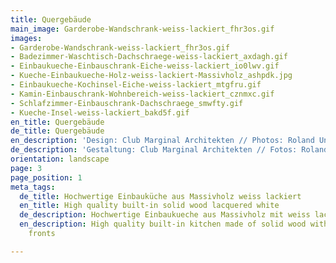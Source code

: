 ```yaml
---
title: Quergebäude
main_image: Garderobe-Wandschrank-weiss-lackiert_fhr3os.gif
images:
- Garderobe-Wandschrank-weiss-lackiert_fhr3os.gif
- Badezimmer-Waschtisch-Dachschraege-weiss-lackiert_axdagh.gif
- Einbaukueche-Einbauschrank-Eiche-weiss-lackiert_io0lwv.gif
- Kueche-Einbaukueche-Holz-weiss-lackiert-Massivholz_ashpdk.jpg
- Einbaukueche-Kochinsel-Eiche-weiss-lackiert_mtgfru.gif
- Kamin-Einbauschrank-Wohnbereich-weiss-lackiert_cznmxc.gif
- Schlafzimmer-Einbauschrank-Dachschraege_smwfty.gif
- Kueche-Insel-weiss-lackiert_bakd5f.gif
en_title: Quergebäude
de_title: Quergebäude
en_description: 'Design: Club Marginal Architekten // Photos: Roland Unterbusch'
de_description: 'Gestaltung: Club Marginal Architekten // Fotos: Roland Unterbusch'
orientation: landscape
page: 3
page_position: 1
meta_tags:
  de_title: Hochwertige Einbauküche aus Massivholz weiss lackiert
  en_title: High quality built-in solid wood lacquered white
  de_description: Hochwertige Einbaukueche aus Massivholz mit weiss lackierten Fronten
  en_description: High quality built-in kitchen made of solid wood with white lacquered
    fronts

---
```

